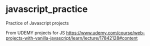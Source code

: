 # javascript_practice
Practice of Javascript projects

From UDEMY projects for JS https://www.udemy.com/course/web-projects-with-vanilla-javascript/learn/lecture/17842128#content

